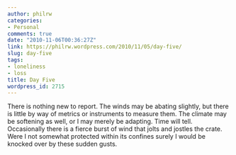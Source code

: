```yaml
---
author: philrw
categories:
- Personal
comments: true
date: "2010-11-06T00:36:27Z"
link: https://philrw.wordpress.com/2010/11/05/day-five/
slug: day-five
tags:
- loneliness
- loss
title: Day Five
wordpress_id: 2715
---
```


There is nothing new to report. The winds may be abating slightly, but there is little by way of metrics or instruments to measure them. The climate may be softening as well, or I may merely be adapting. Time will tell. Occasionally there is a fierce burst of wind that jolts and jostles the crate. Were I not somewhat protected within its confines surely I would be knocked over by these sudden gusts.
